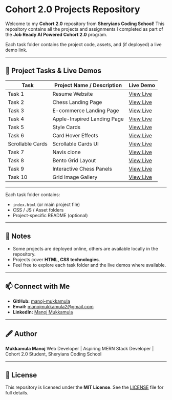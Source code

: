 # Cohort 2.0 Projects Repository

Welcome to my **Cohort 2.0** repository from **Sheryians Coding School**!
This repository contains all the projects and assignments I completed as part of the **Job Ready AI Powered Cohort 2.0** program.

Each task folder contains the project code, assets, and (if deployed) a live demo link.

---

## 🚀 Project Tasks & Live Demos

| Task | Project Name / Description | Live Demo |
|------|---------------------------|-----------|
| Task 1 | Resume Website | <a href="https://basic-portfolio-manoj.netlify.app/" target="_blank">View Live</a> |
| Task 2 | Chess Landing Page | <a href="https://chess-landing-page-manoj-task2.netlify.app/" target="_blank">View Live</a> |
| Task 3 | E-commerce Landing Page | <a href="https://sweaters-landing-page-manoj.netlify.app/" target="_blank">View Live</a> |
| Task 4 | Apple-Inspired Landing Page | <a href="https://apple-theta-amber.vercel.app/" target="_blank">View Live</a> |
| Task 5 | Style Cards | <a href="https://cards-six-pied.vercel.app/" target="_blank">View Live</a> |
| Task 6 | Card Hover Effects | <a href="https://manojcohort20task6.vercel.app/" target="_blank">View Live</a> |
| Scrollable Cards | Scrollable Cards UI | <a href="https://manojscrollablecards.vercel.app/" target="_blank">View Live</a> |
| Task 7 | Navis clone | <a href="https://manoj-task-7.vercel.app/" target="_blank">View Live</a> |
| Task 8 | Bento Grid Layout | <a href="https://manoj-bentogrid-task8.vercel.app/" target="_blank">View Live</a> |
| Task 9 | Interactive Chess Panels | <a href="https://manoj-task9-scss.vercel.app/" target="_blank">View Live</a> |
| Task 10 | Grid Image Gallery | <a href="https://manoj-task10.vercel.app/" target="_blank">View Live</a> |

---

Each task folder contains:

- `index.html` (or main project file)
- CSS / JS / Asset folders
- Project-specific README (optional)

---

## 📌 Notes

- Some projects are deployed online, others are available locally in the repository.
- Projects cover **HTML, CSS technologies**.
- Feel free to explore each task folder and the live demos where available.

---

## 📫 Connect with Me

- **GitHub:** <a href="https://github.com/manoj-mukkamula" target="_blank">manoj-mukkamula</a>
- **Email:** manojmukkamula2@gmail.com
- **LinkedIn:** <a href="https://www.linkedin.com/in/manoj-mukkamula-baa58a2a7/" target="_blank">Manoj Mukkamula</a>

---

## 🖋 Author

**Mukkamula Manoj**
Web Developer | Aspiring MERN Stack Developer | Cohort 2.0 Student, Sheryians Coding School

---

## 📄 License

This repository is licensed under the **MIT License**.
See the <a href="LICENSE" target="_blank">LICENSE</a> file for full details.
